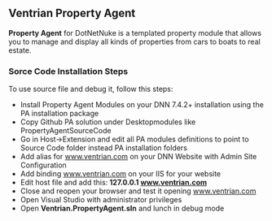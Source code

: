## Ventrian Property Agent ##

**Property Agent** for DotNetNuke is a templated property module that allows you to manage and display all kinds of properties from cars to boats to real estate. 

### Sorce Code Installation Steps ###

To use source file and debug it, follow this steps:

- Install Property Agent Modules on your DNN 7.4.2+ installation using the PA installation package
- Copy Github PA solution under Desktopmodules like PropertyAgentSourceCode 
- Go in Host->Extension and edit all PA modules definitions to point to Source Code folder instead PA installation folders
- Add alias for www.ventrian.com on your DNN Website with Admin Site Configuration
- Add binding www.ventrian.com on your IIS for your website
- Edit host file and add this: **127.0.0.1 www.ventrian.com**
- Close and reopen your browser and test it opening www.ventrian.com
- Open Visual Studio with administrator privileges
- Open **Ventrian.PropertyAgent.sln** and lunch in debug mode

